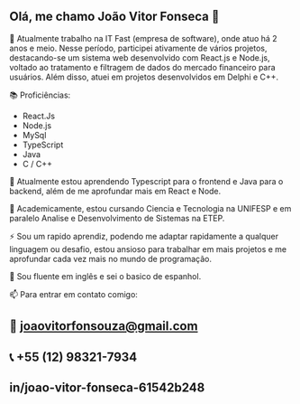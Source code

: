 ##  Olá, me chamo João Vitor Fonseca 👋

🔭 Atualmente trabalho na IT Fast (empresa de software), onde atuo há 2 anos e meio. Nesse período, participei ativamente de vários projetos, destacando-se um sistema web desenvolvido com React.js e Node.js, voltado ao tratamento e filtragem de dados do mercado financeiro para usuários. Além disso, atuei em projetos desenvolvidos em Delphi e C++.

📚 Proficiências:
  - React.Js
  - Node.js
  - MySql
  - TypeScript
  - Java
  - C / C++

🌱 Atualmente estou aprendendo Typescript para o frontend e Java para o backend, além de me aprofundar mais em React e Node.

🌱 Academicamente, estou cursando Ciencia e Tecnologia na UNIFESP e em paralelo Analise e Desenvolvimento de Sistemas na ETEP.

⚡ Sou um rapido aprendiz, podendo me adaptar rapidamente a qualquer linguagem ou desafio, estou ansioso para trabalhar em mais projetos e me aprofundar cada vez mais no mundo de programação.

💬 Sou fluente em inglês e sei o basico de espanhol.

📫 Para entrar em contato comigo:
  ## 📧 joaovitorfonsouza@gmail.com
  ## 📞 +55 (12) 98321-7934
  ## in/joao-vitor-fonseca-61542b248

  


<!--
**jotavfonseca/jotavfonseca** is a ✨ _special_ ✨ repository because its `README.md` (this file) appears on your GitHub profile.

Here are some ideas to get you started:

- 🔭 I’m currently working on ...
- 🌱 I’m currently learning ...
- 👯 I’m looking to collaborate on ...
- 🤔 I’m looking for help with ...
- 💬 Ask me about ...
- 📫 How to reach me: ...
- 😄 Pronouns: ...
- ⚡ Fun fact: ...
-->
